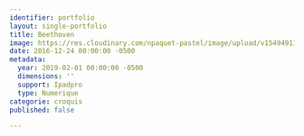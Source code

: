 ```yaml
---
identifier: portfolio
layout: single-portfolio
title: Beethoven
image: https://res.cloudinary.com/npaquet-pastel/image/upload/v1549491194/7D288BA9-308C-4C21-B5BF-021FC41E53E7.jpg
date: 2016-12-24 00:00:00 -0500
metadata:
  year: 2019-02-01 00:00:00 -0500
  dimensions: ''
  support: Ipadpro
  type: Numerique
categorie: croquis
published: false

---
```

